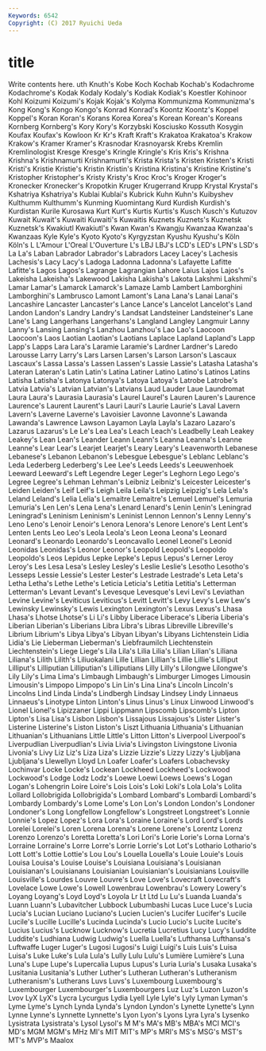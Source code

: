 ```yaml
---
Keywords: 6542 
Copyright: (C) 2017 Ryuichi Ueda
---
```


# title

Write contents here.
uth Knuth's Kobe
Koch Kochab Kochab's Kodachrome Kodachrome's Kodak Kodaly Kodaly's Kodiak Kodiak's
Koestler Kohinoor Kohl Koizumi Koizumi's Kojak Kojak's Kolyma Kommunizma Kommunizma's
Kong Kong's Kongo Kongo's Konrad Konrad's Koontz Koontz's Koppel Koppel's
Koran Koran's Korans Korea Korea's Korean Korean's Koreans Kornberg Kornberg's
Kory Kory's Korzybski Kosciusko Kossuth Kosygin Koufax Koufax's Kowloon Kr
Kr's Kraft Kraft's Krakatoa Krakatoa's Krakow Krakow's Kramer Kramer's Krasnodar
Krasnoyarsk Krebs Kremlin Kremlinologist Kresge Kresge's Kringle Kringle's Kris Kris's
Krishna Krishna's Krishnamurti Krishnamurti's Krista Krista's Kristen Kristen's Kristi Kristi's
Kristie Kristie's Kristin Kristin's Kristina Kristina's Kristine Kristine's Kristopher Kristopher's
Kristy Kristy's Kroc Kroc's Kroger Kroger's Kronecker Kronecker's Kropotkin Kruger
Krugerrand Krupp Krystal Krystal's Kshatriya Kshatriya's Kublai Kublai's Kubrick Kuhn
Kuhn's Kuibyshev Kulthumm Kulthumm's Kunming Kuomintang Kurd Kurdish Kurdish's Kurdistan
Kurile Kurosawa Kurt Kurt's Kurtis Kurtis's Kusch Kusch's Kutuzov Kuwait
Kuwait's Kuwaiti Kuwaiti's Kuwaitis Kuznets Kuznets's Kuznetsk Kuznetsk's Kwakiutl Kwakiutl's
Kwan Kwan's Kwangju Kwanzaa Kwanzaa's Kwanzaas Kyle Kyle's Kyoto Kyoto's
Kyrgyzstan Kyushu Kyushu's Köln Köln's L L'Amour L'Oreal L'Ouverture L's
LBJ LBJ's LCD's LED's LPN's LSD's La La's Laban Labrador
Labrador's Labradors Lacey Lacey's Lachesis Lachesis's Lacy Lacy's Ladoga Ladonna
Ladonna's Lafayette Lafitte Lafitte's Lagos Lagos's Lagrange Lagrangian Lahore Laius
Lajos Lajos's Lakeisha Lakeisha's Lakewood Lakisha Lakisha's Lakota Lakshmi Lakshmi's
Lamar Lamar's Lamarck Lamarck's Lamaze Lamb Lambert Lamborghini Lamborghini's Lambrusco
Lamont Lamont's Lana Lana's Lanai Lanai's Lancashire Lancaster Lancaster's Lance
Lance's Lancelot Lancelot's Land Landon Landon's Landry Landry's Landsat Landsteiner
Landsteiner's Lane Lane's Lang Langerhans Langerhans's Langland Langley Langmuir Lanny
Lanny's Lansing Lansing's Lanzhou Lanzhou's Lao Lao's Laocoon Laocoon's Laos
Laotian Laotian's Laotians Laplace Lapland Lapland's Lapp Lapp's Lapps Lara
Lara's Laramie Laramie's Lardner Lardner's Laredo Larousse Larry Larry's Lars
Larsen Larsen's Larson Larson's Lascaux Lascaux's Lassa Lassa's Lassen Lassen's
Lassie Lassie's Latasha Latasha's Lateran Lateran's Latin Latin's Latina Latiner
Latino Latino's Latinos Latins Latisha Latisha's Latonya Latonya's Latoya Latoya's
Latrobe Latrobe's Latvia Latvia's Latvian Latvian's Latvians Laud Lauder Laue
Laundromat Laura Laura's Laurasia Laurasia's Laurel Laurel's Lauren Lauren's Laurence
Laurence's Laurent Laurent's Lauri Lauri's Laurie Laurie's Laval Lavern Lavern's
Laverne Laverne's Lavoisier Lavonne Lavonne's Lawanda Lawanda's Lawrence Lawson Layamon
Layla Layla's Lazaro Lazaro's Lazarus Lazarus's Le Le's Lea Lea's
Leach Leach's Leadbelly Leah Leakey Leakey's Lean Lean's Leander Leann
Leann's Leanna Leanna's Leanne Leanne's Lear Lear's Learjet Learjet's Leary
Leary's Leavenworth Lebanese Lebanese's Lebanon Lebanon's Lebesgue Lebesgue's Leblanc Leblanc's
Leda Lederberg Lederberg's Lee Lee's Leeds Leeds's Leeuwenhoek Leeward Leeward's
Left Legendre Leger Leger's Leghorn Lego Lego's Legree Legree's Lehman
Lehman's Leibniz Leibniz's Leicester Leicester's Leiden Leiden's Leif Leif's Leigh
Leila Leila's Leipzig Leipzig's Lela Lela's Leland Leland's Lelia Lelia's
Lemaitre Lemaitre's Lemuel Lemuel's Lemuria Lemuria's Len Len's Lena Lena's
Lenard Lenard's Lenin Lenin's Leningrad Leningrad's Leninism Leninism's Leninist Lennon
Lennon's Lenny Lenny's Leno Leno's Lenoir Lenoir's Lenora Lenora's Lenore
Lenore's Lent Lent's Lenten Lents Leo Leo's Leola Leola's Leon
Leona Leona's Leonard Leonard's Leonardo Leonardo's Leoncavallo Leonel Leonel's Leonid
Leonidas Leonidas's Leonor Leonor's Leopold Leopold's Leopoldo Leopoldo's Leos Lepidus
Lepke Lepke's Lepus Lepus's Lerner Leroy Leroy's Les Lesa Lesa's
Lesley Lesley's Leslie Leslie's Lesotho Lesotho's Lesseps Lessie Lessie's Lester
Lester's Lestrade Lestrade's Leta Leta's Letha Letha's Lethe Lethe's Leticia
Leticia's Letitia Letitia's Letterman Letterman's Levant Levant's Levesque Levesque's Levi
Levi's Leviathan Levine Levine's Leviticus Leviticus's Levitt Levitt's Levy Levy's
Lew Lew's Lewinsky Lewinsky's Lewis Lexington Lexington's Lexus Lexus's Lhasa
Lhasa's Lhotse Lhotse's Li Li's Libby Liberace Liberace's Liberia Liberia's
Liberian Liberian's Liberians Libra Libra's Libras Libreville Libreville's Librium Librium's
Libya Libya's Libyan Libyan's Libyans Lichtenstein Lidia Lidia's Lie Lieberman
Lieberman's Liebfraumilch Liechtenstein Liechtenstein's Liege Liege's Lila Lila's Lilia Lilia's
Lilian Lilian's Liliana Liliana's Lilith Lilith's Liliuokalani Lille Lillian Lillian's
Lillie Lillie's Lilliput Lilliput's Lilliputian Lilliputian's Lilliputians Lilly Lilly's Lilongwe
Lilongwe's Lily Lily's Lima Lima's Limbaugh Limbaugh's Limburger Limoges Limousin
Limousin's Limpopo Limpopo's Lin Lin's Lina Lina's Lincoln Lincoln's Lincolns
Lind Linda Linda's Lindbergh Lindsay Lindsey Lindy Linnaeus Linnaeus's Linotype
Linton Linton's Linus Linus's Linux Linwood Linwood's Lionel Lionel's Lipizzaner
Lippi Lippmann Lipscomb Lipscomb's Lipton Lipton's Lisa Lisa's Lisbon Lisbon's
Lissajous Lissajous's Lister Lister's Listerine Listerine's Liston Liston's Liszt Lithuania
Lithuania's Lithuanian Lithuanian's Lithuanians Little Little's Litton Litton's Liverpool Liverpool's
Liverpudlian Liverpudlian's Livia Livia's Livingston Livingstone Livonia Livonia's Livy Liz
Liz's Liza Liza's Lizzie Lizzie's Lizzy Lizzy's Ljubljana Ljubljana's Llewellyn
Lloyd Ln Loafer Loafer's Loafers Lobachevsky Lochinvar Locke Locke's Lockean
Lockheed Lockheed's Lockwood Lockwood's Lodge Lodz Lodz's Loewe Loewi Loews
Loews's Logan Logan's Lohengrin Loire Loire's Lois Lois's Loki Loki's
Lola Lola's Lolita Lollard Lollobrigida Lollobrigida's Lombard Lombard's Lombardi Lombardi's
Lombardy Lombardy's Lome Lome's Lon Lon's London London's Londoner Londoner's
Long Longfellow Longfellow's Longstreet Longstreet's Lonnie Lonnie's Lopez Lopez's Lora
Lora's Loraine Loraine's Lord Lord's Lords Lorelei Lorelei's Loren Lorena
Lorena's Lorene Lorene's Lorentz Lorenz Lorenzo Lorenzo's Loretta Loretta's Lori
Lori's Lorie Lorie's Lorna Lorna's Lorraine Lorraine's Lorre Lorre's Lorrie
Lorrie's Lot Lot's Lothario Lothario's Lott Lott's Lottie Lottie's Lou
Lou's Louella Louella's Louie Louie's Louis Louisa Louisa's Louise Louise's
Louisiana Louisiana's Louisianan Louisianan's Louisianans Louisianian Louisianian's Louisianians Louisville Louisville's
Lourdes Louvre Louvre's Love Love's Lovecraft Lovecraft's Lovelace Lowe Lowe's
Lowell Lowenbrau Lowenbrau's Lowery Lowery's Loyang Loyang's Loyd Loyd's Loyola
Lr Lt Ltd Lu Lu's Luanda Luanda's Luann Luann's Lubavitcher
Lubbock Lubumbashi Lucas Luce Luce's Lucia Lucia's Lucian Luciano Luciano's
Lucien Lucien's Lucifer Lucifer's Lucile Lucile's Lucille Lucille's Lucinda Lucinda's
Lucio Lucio's Lucite Lucite's Lucius Lucius's Lucknow Lucknow's Lucretia Lucretius
Lucy Lucy's Luddite Luddite's Ludhiana Ludwig Ludwig's Luella Luella's Lufthansa
Lufthansa's Luftwaffe Luger Luger's Lugosi Lugosi's Luigi Luigi's Luis Luis's
Luisa Luisa's Luke Luke's Lula Lula's Lully Lulu Lulu's Lumière
Lumière's Luna Luna's Lupe Lupe's Lupercalia Lupus Lupus's Luria Luria's
Lusaka Lusaka's Lusitania Lusitania's Luther Luther's Lutheran Lutheran's Lutheranism Lutheranism's
Lutherans Luvs Luvs's Luxembourg Luxembourg's Luxembourger Luxembourger's Luxembourgers Luz Luz's
Luzon Luzon's Lvov LyX LyX's Lycra Lycurgus Lydia Lyell Lyle
Lyle's Lyly Lyman Lyman's Lyme Lyme's Lynch Lynda Lynda's Lyndon
Lyndon's Lynette Lynette's Lynn Lynne Lynne's Lynnette Lynnette's Lyon Lyon's
Lyons Lyra Lyra's Lysenko Lysistrata Lysistrata's Lysol Lysol's M M's
MA's MB's MBA's MCI MCI's MD's MGM MGM's MHz MI's
MIT MIT's MP's MRI's MS's MSG's MST's MT's MVP's Maalox
